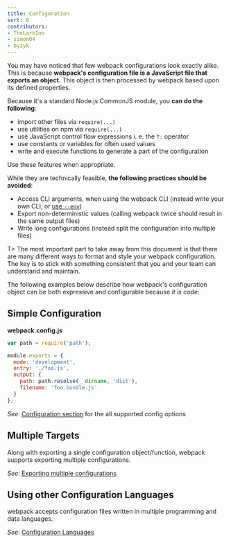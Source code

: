 ```yaml
---
title: Configuration
sort: 6
contributors:
- TheLarkInn
- simon04
- byzyk
---
```


You may have noticed that few webpack configurations look exactly alike. This is because **webpack's configuration file is a JavaScript file that exports an object.** This object is then processed by webpack based upon its defined properties.

Because it's a standard Node.js CommonJS module, you **can do the following**:

* import other files via `require(...)`
* use utilities on npm via `require(...)`
* use JavaScript control flow expressions i. e. the `?:` operator
* use constants or variables for often used values
* write and execute functions to generate a part of the configuration

Use these features when appropriate.

While they are technically feasible, **the following practices should be avoided**:

* Access CLI arguments, when using the webpack CLI (instead write your own CLI, or [use `--env`](/configuration/configuration-types/))
* Export non-deterministic values (calling webpack twice should result in the same output files)
* Write long configurations (instead split the configuration into multiple files)

T> The most important part to take away from this document is that there are many different ways to format and style your webpack configuration. The key is to stick with something consistent that you and your team can understand and maintain.

The following examples below describe how webpack's configuration object can be both expressive and configurable because _it is code_:

## Simple Configuration

**webpack.config.js**

```javascript
var path = require('path');

module.exports = {
  mode: 'development',
  entry: './foo.js',
  output: {
    path: path.resolve(__dirname, 'dist'),
    filename: 'foo.bundle.js'
  }
};
```

_See_: [Configuration section](/configuration) for the all supported config options

## Multiple Targets

Along with exporting a single configuration object/function, webpack supports exporting multiple configurations.

_See_: [Exporting multiple configurations](/configuration/configuration-types/#exporting-multiple-configurations)

## Using other Configuration Languages

webpack accepts configuration files written in multiple programming and data languages.

_See_: [Configuration Languages](/configuration/configuration-languages/)

